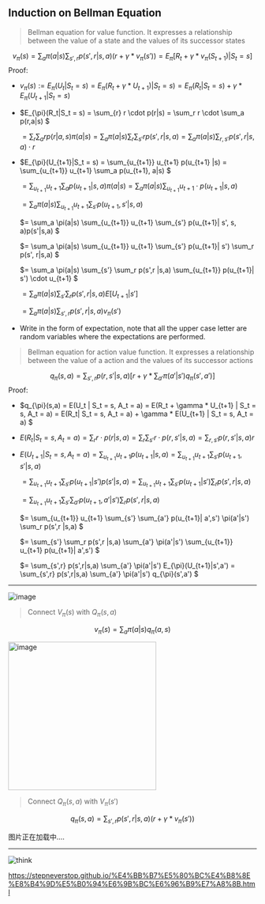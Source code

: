   
## Induction on Bellman Equation 

> Bellman equation for value function. It expresses a relationship between the value of a state and the values of its successor states

$$v_{\pi}(s) = \sum_{a} \pi(a|s) \sum_{s', r} p(s',r|s,a) (r + \gamma * v_{\pi}(s')) = E_{\pi} [R_t + \gamma* v_{\pi}(S_{t+1}) | S_t = s]$$
Proof:
- $v_{\pi}(s) := E_{\pi}(U_t|S_t = s) = E_{\pi}(R_t + \gamma * U_{t+1}) |S_t = s) = E_{\pi}(R_t|S_t = s) + \gamma * E_{\pi}(U_{t+1}|S_t = s)$
- $E_{\pi}(R_t|S_t = s)  = \sum_{r} r \cdot p(r|s) = \sum_r r \cdot \sum_a p(r,a|s) $
  
  $= \sum_r \sum_a r p(r|a,s) \pi(a|s) = \sum_a \pi(a|s) \sum_r \sum_{s'} r p(s',r|s,a) = \sum_a \pi(a|s) \sum_{r, s'} p(s',r|s,a) \cdot r$
- $E_{\pi}(U_{t+1}|S_t = s) = \sum_{u_{t+1}} u_{t+1} p(u_{t+1} |s) = \sum_{u_{t+1}} u_{t+1} \sum_a  p(u_{t+1}, a|s) $

  $=  \sum_{u_{t+1}} u_{t+1} \sum_a  p(u_{t+1}|s, a) \pi(a|s) = \sum_a \pi(a|s)  \sum_{u_{t+1}} u_{t+1} \cdot p(u_{t+1}|s, a)$
  
  $= \sum_a \pi(a|s) \sum_{u_{t+1}} u_{t+1} \sum_{s'} p(u_{t+1}, s'|s, a)$
  
  $= \sum_a \pi(a|s) \sum_{u_{t+1}} u_{t+1} \sum_{s'} p(u_{t+1}| s', s, a)p(s'|s,a) $
  
  $= \sum_a \pi(a|s) \sum_{u_{t+1}} u_{t+1} \sum_{s'} p(u_{t+1}| s') \sum_r p(s', r|s,a) $
  
  $= \sum_a \pi(a|s) \sum_{s'} \sum_r  p(s',r |s,a) \sum_{u_{t+1}}  p(u_{t+1}| s') \cdot u_{t+1} $
  
  $= \sum_a \pi(a|s) \sum_{s'} \sum_r  p(s',r |s,a) E[U_{t+1} | s']$
  
  $= \sum_a \pi(a|s) \sum_{s',r } p(s',r |s,a) v_{\pi}(s')$
- Write in the form of expectation, note that all the upper case letter are random variables where the expectations are performed.

> Bellman equation for action value function. It expresses a relationship between the value of a action and the values of its successor actions

$$q_{\pi}(s,a) = \sum_{s',r} p(r,s'|s,a) [r + \gamma * \sum_{a'} \pi(a'|s') q_{\pi}(s',a')]$$
Proof:
- $q_{\pi}(s,a) = E(U_t | S_t = s, A_t = a) = E(R_t + \gamma * U_{t+1} | S_t = s, A_t = a) = E(R_t| S_t = s, A_t = a) + \gamma * E(U_{t+1} | S_t = s, A_t = a)  $
- $E(R_t| S_t = s, A_t = a) = \sum_r r \cdot p(r|s,a) = \sum_{r} \sum_{s'} r \cdot p(r,s'|s,a) = \sum_{r,s'} p(r,s'|s,a) r$
- $E(U_{t+1} | S_t = s, A_t = a)  = \sum_{u_{t+1}} u_{t+1} p(u_{t+1}|s,a) = \sum_{u_{t+1}} u_{t+1} \sum_{s'}  p(u_{t+1}, s'|s,a)$
  
  $= \sum_{u_{t+1}} u_{t+1} \sum_{s'}  p(u_{t+1}| s') p(s'|s,a) = \sum_{u_{t+1}}  u_{t+1} \sum_{s'} p(u_{t+1}| s') \sum_r p(s',r |s,a)$
  
  $= \sum_{u_{t+1}} u_{t+1} \sum_{s'} \sum_{a'}  p(u_{t+1}, a'| s') \sum_r p(s',r |s,a)$
  
  $=  \sum_{u_{t+1}} u_{t+1} \sum_{s'} \sum_{a'}  p(u_{t+1}| a',s') \pi(a'|s') \sum_r p(s',r |s,a) $
  
  $= \sum_{s'} \sum_r p(s',r |s,a)  \sum_{a'} \pi(a'|s')    \sum_{u_{t+1}} u_{t+1}  p(u_{t+1}| a',s') $
  
  $= \sum_{s',r} p(s',r|s,a)  \sum_{a'} \pi(a'|s')   E_{\pi}(U_{t+1}|s',a') = \sum_{s',r} p(s',r|s,a)  \sum_{a'} \pi(a'|s')   q_{\pi}(s',a') $
------------------------------------------------------------------------------------------------------------------------------------------
![image](https://user-images.githubusercontent.com/115062425/236090808-af477106-0250-4eb5-9142-902e84157276.png)

> Connect $V_{\pi}(s)$ with $Q_{\pi}(s,a)$ 

$$v_{\pi}(s) = \sum_{a} \pi(a|s) q_{\pi}(a,s)$$

<img width="300" alt="image" src="https://user-images.githubusercontent.com/115062425/236314759-dad2a97a-4cdf-4a76-ac3c-ebe8c4f9e1b3.png">

> Connect $Q_{\pi}(s,a)$ with $V_{\pi}(s')$

$$q_{\pi}(s,a) = \sum_{s',r} p(s',r|s,a) (r + \gamma * v_{\pi}(s'))$$

图片正在加载中....

------------------------------------------------------------------------------------------------------------------------------------------
![think](https://user-images.githubusercontent.com/115062425/236089921-6041f5bb-54b1-48a0-b103-99860552fe08.jpg)


https://stepneverstop.github.io/%E4%BB%B7%E5%80%BC%E4%B8%8E%E8%B4%9D%E5%B0%94%E6%9B%BC%E6%96%B9%E7%A8%8B.html


  
